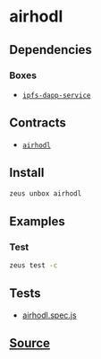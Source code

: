 
airhodl
====================







## Dependencies
### Boxes
* [`ipfs-dapp-service`](ipfs-dapp-service.md)



## Contracts
* [`airhodl`](https://github.com/liquidapps-io/zeus-sdk/tree/master/boxes/groups/economics/airhodl/contracts/eos/airhodl)
## Install
```bash
zeus unbox airhodl
```
## Examples
### Test
```bash
zeus test -c
```










## Tests 
* [airhodl.spec.js](https://github.com/liquidapps-io/zeus-sdk/tree/master/boxes/groups/economics/airhodl/test/airhodl.spec.js)
## [Source](https://github.com/liquidapps-io/zeus-sdk/tree/master/boxes/groups/economics/airhodl)